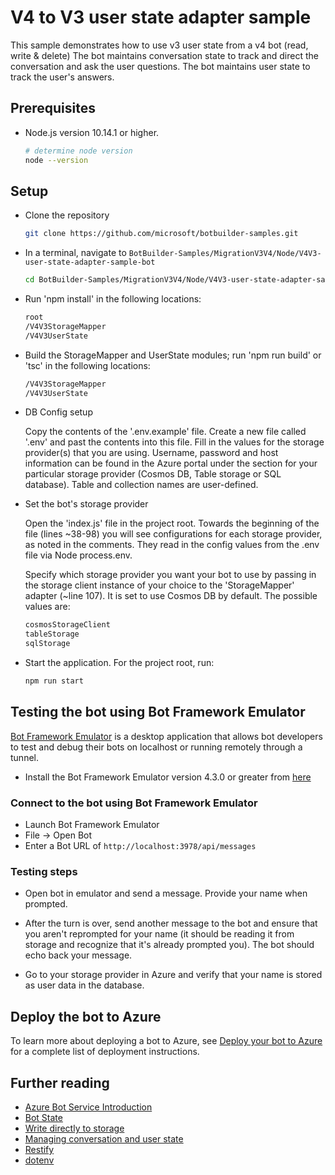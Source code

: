 # V4 to V3 user state adapter sample

This sample demonstrates how to use v3 user state from a v4 bot (read, write & delete)
The bot maintains conversation state to track and direct the conversation and ask the user questions.
The bot maintains user state to track the user's answers.

## Prerequisites

- Node.js version 10.14.1 or higher.

    ```bash
    # determine node version
    node --version
    ```

## Setup

- Clone the repository

    ```bash
    git clone https://github.com/microsoft/botbuilder-samples.git
    ```

- In a terminal, navigate to `BotBuilder-Samples/MigrationV3V4/Node/V4V3-user-state-adapter-sample-bot`

    ```bash
    cd BotBuilder-Samples/MigrationV3V4/Node/V4V3-user-state-adapter-sample-bot
    ```

- Run 'npm install' in the following locations:

    ```bash
    root
    /V4V3StorageMapper
    /V4V3UserState
    ```

- Build the StorageMapper and UserState modules; run 'npm run build' or 'tsc' in the following locations:

    ```bash
    /V4V3StorageMapper
    /V4V3UserState
    ```

- DB Config setup

    Copy the contents of the '.env.example' file. Create a new file called '.env' and past the contents into this file. Fill in the values for the storage provider(s) that you are using. Username, password and host information can be found in the Azure portal under the section for your particular storage provider (Cosmos DB, Table storage or SQL database). Table and collection names are user-defined.
    
- Set the bot's storage provider

    Open the 'index.js' file in the project root. Towards the beginning of the file (lines ~38-98) you will see configurations for each storage provider, as noted in the   comments. They read in the config values from the .env file via Node process.env.

    Specify which storage provider you want your bot to use by passing in the storage client instance of your choice to the 'StorageMapper' adapter (~line 107). It is set to use Cosmos DB by default. The possible values are:

    ```bash
    cosmosStorageClient
    tableStorage
    sqlStorage
    ```

- Start the application. For the project root, run:

    ```bash
    npm run start
    ```

## Testing the bot using Bot Framework Emulator

[Bot Framework Emulator][5] is a desktop application that allows bot developers to test and debug their bots on localhost or running remotely through a tunnel.

- Install the Bot Framework Emulator version 4.3.0 or greater from [here][6]


### Connect to the bot using Bot Framework Emulator

- Launch Bot Framework Emulator
- File -> Open Bot
- Enter a Bot URL of `http://localhost:3978/api/messages`

### Testing steps

- Open bot in emulator and send a message. Provide your name when prompted.

- After the turn is over, send another message to the bot and ensure that you aren't reprompted for your name (it should be reading it from storage and recognize that it's already prompted you). The bot should echo back your message.

- Go to your storage provider in Azure and verify that your name is stored as user data in the database.



## Deploy the bot to Azure

To learn more about deploying a bot to Azure, see [Deploy your bot to Azure][40] for a complete list of deployment instructions.

## Further reading

- [Azure Bot Service Introduction][21]
- [Bot State][7]
- [Write directly to storage][8]
- [Managing conversation and user state][9]
- [Restify][30]
- [dotenv][31]

[3]: https://aka.ms/botframework-emulator
[5]: https://github.com/microsoft/botframework-emulator
[6]: https://github.com/Microsoft/BotFramework-Emulator/releases
[7]: https://docs.microsoft.com/azure/bot-service/bot-builder-storage-concept
[8]: https://docs.microsoft.com/azure/bot-service/bot-builder-howto-v4-storage?tabs=js
[9]: https://docs.microsoft.com/azure/bot-service/bot-builder-howto-v4-state?tabs=js
[21]: https://docs.microsoft.com/azure/bot-service/bot-service-overview-introduction?view=azure-bot-service-4.0
[30]: https://www.npmjs.com/package/restify
[31]: https://www.npmjs.com/package/dotenv
[40]: https://aka.ms/azuredeployment
